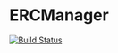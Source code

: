 # ERCManager

 [![Build Status](https://travis-ci.com/SauravKanchan/ERCManager.svg?token=2yjAythLGDwdY1XXtyDa&branch=master)](https://travis-ci.com/SauravKanchan/ERCManager)

